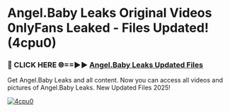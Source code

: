 # Angel.Baby Leaks Original Videos 0nlyFans Leaked - Files Updated! (4cpu0)

<h3>🔴 CLICK HERE 🌐==►► <a href="https://tinyurl.com/3hn5wdd3" rel="nofollow">Angel.Baby Leaks Updated Files</a></h3>

Get Angel.Baby Leaks and all content. Now you can access all videos and pictures of Angel.Baby Leaks. New Updated Files 2025!

[![4cpu0](https://i.imgur.com/4HnBqBT.gif)](https://tinyurl.com/3hn5wdd3)
